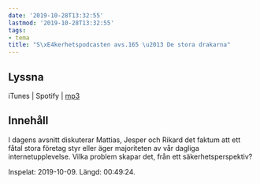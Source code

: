 ```yaml
---
date: '2019-10-28T13:32:55'
lastmod: '2019-10-28T13:32:55'
tags:
- tema
title: "S\xE4kerhetspodcasten avs.165 \u2013 De stora drakarna"
---
```

## Lyssna

iTunes \| Spotify \| [mp3](http://traffic.libsyn.com/sakerhetspodcasten/2019-10-09_De_Stora_Pa_Internet.mp3)

## Innehåll

I dagens avsnitt diskuterar Mattias, Jesper och Rikard det faktum att ett fåtal stora
företag styr eller äger majoriteten av vår dagliga internetupplevelse. Vilka problem
skapar det, från ett säkerhetsperspektiv?

Inspelat: 2019-10-09. Längd: 00:49:24.

